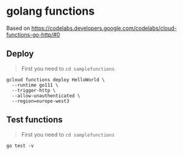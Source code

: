 # golang functions

Based on https://codelabs.developers.google.com/codelabs/cloud-functions-go-http/#0

## Deploy
> First you need to `cd samplefunctions`

```console
gcloud functions deploy HelloWorld \
  --runtime go111 \
  --trigger-http \
  --allow-unauthenticated \
  --region=europe-west3 
```

## Test functions
> First you need to `cd samplefunctions`

```console
go test -v
```